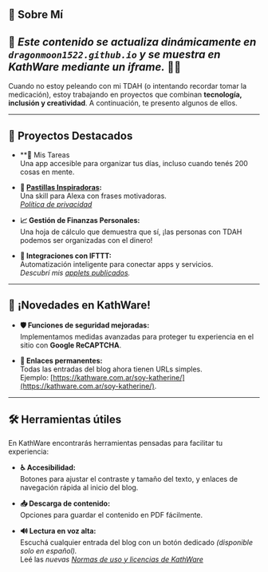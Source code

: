 ## 🎯 Sobre Mí  

📌 *Este contenido se actualiza dinámicamente en `dragonmoon1522.github.io` y se muestra en KathWare mediante un iframe.* 🚀💜  
---
Cuando no estoy peleando con mi TDAH (o intentando recordar tomar la medicación), estoy trabajando en proyectos que combinan **tecnología, inclusión y creatividad**. A continuación, te presento algunos de ellos.

---

## 🚀 Proyectos Destacados  

- **📌 Mis Tareas  
Una app accesible para organizar tus días, incluso cuando tenés 200 cosas en mente.

- **💊 [Pastillas Inspiradoras](https://www.amazon.es/dp/B0DSBSYWMJ/):**  
  Una skill para Alexa con frases motivadoras.  
  *[Política de privacidad](https://dragonmoon1522.github.io/Pastillas-Inspiradoras/Politica%20de%20Privacidad/)*  

- **📈 Gestión de Finanzas Personales:**  
  Una hoja de cálculo que demuestra que sí, ¡las personas con TDAH podemos ser organizadas con el dinero!

- **🔗 Integraciones con IFTTT:**  
  Automatización inteligente para conectar apps y servicios.  
  *Descubrí mis [applets publicados](https://ifttt.com/p/katherinevargas1522).*  

---

## 📢 ¡Novedades en KathWare!  

- **🛡️ Funciones de seguridad mejoradas:**  
  Implementamos medidas avanzadas para proteger tu experiencia en el sitio con **Google ReCAPTCHA**.  

- **🔗 Enlaces permanentes:**  
  Todas las entradas del blog ahora tienen URLs simples.  
  Ejemplo: [https://kathware.com.ar/soy-katherine/](https://kathware.com.ar/soy-katherine/).  

---

## 🛠️ Herramientas útiles  

En KathWare encontrarás herramientas pensadas para facilitar tu experiencia:  

- **♿ Accesibilidad:**  
  Botones para ajustar el contraste y tamaño del texto, y enlaces de navegación rápida al inicio del blog.  

- **📥 Descarga de contenido:**  
  Opciones para guardar el contenido en PDF fácilmente.  

- **🔊 Lectura en voz alta:**  
  Escuchá cualquier entrada del blog con un botón dedicado *(disponible solo en español).*  
Leé las *nuevas [Normas de uso y licencias de KathWare](https://kathware.com.ar/normas-de-uso-y-licencias-de-kathware/)*    
